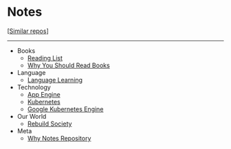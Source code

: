 
# Notes

[[Similar repos](https://github.com/RichardLitt/meta-knowledge)]

---

- Books
  - [Reading List](/pages/reading_list.md)
  - [Why You Should Read Books](/pages/why_you_should_read_books.md)
- Language
  - [Language Learning](/pages/language_learning.md)
- Technology
  - [App Engine](/pages/app_engine.md)
  - [Kubernetes](/pages/kubernetes.md)
  - [Google Kubernetes Engine](/pages/google_kubernetes_engine.md)
- Our World
  - [Rebuild Society](/pages/rebuild_society.md)
- Meta
  - [Why Notes Repository](/pages/why_notes_repository.md)



